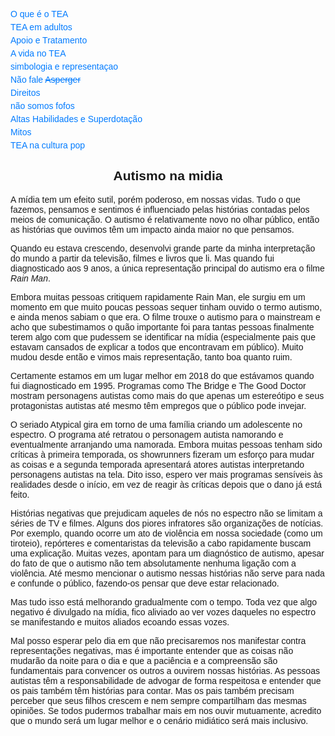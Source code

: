 <html lang="pt-BR">
<head>
    <meta charset="UTF-8">
    <title>Autismo na Mídia</title>
    <style>
        body {
            font-family: Arial, sans-serif;
        }
        h1, h2 {
            text-align: center;
        }
        ul {
            list-style-type: none;
            padding: 0;
        }
        li {
            margin: 5px 0;
        }
        a {
            color: #007BFF;
            text-decoration: none;
        }
        a:hover {
            text-decoration: underline;
        }
    </style>
</head>
<body>
<div class="navbar">
  <div class="navbar-inner">
      <ul class="nav">
      <li><a href= "/pages/autismo/autismo.html">O que é o TEA</a></li>
      <li><a href= "/pages/autismo/teadultos.html">TEA em adultos</a></li>
      <li><a href= "/pages/autismo/apoioetratamento.html">Apoio e Tratamento</a></li>
        <li><a href= "/pages/autismo/vidanotea.html">A vida no TEA</a></li>
        <li><a href= "/pages/autismo/identificadao.html">simbologia e representaçao</a></li>
        <li><a href= "/pages/autismo/Asperger.html">Não fale <del>Asperger</del></a></li>
        <li><a href= "/pages/autismo/direitos.html">Direitos</a></li>
        <li><a href= "/pages/autismo/fofos.html">não somos fofos</a></li>
        <li><a href= "/pages/autismo/habilidades.html">Altas Habilidades e Superdotação</a></li>
        <li><a href= "/pages/autismo/mitos.html">Mitos</a></li>
          <li><a href= "/pages/autismo/namidia.html">TEA na cultura pop</a></li>
      </ul>
  </div>
</div>
<p>
<p>
    <h2>Autismo na midia</h2>
    <p>
    A mídia tem um efeito sutil, porém poderoso, em nossas vidas. Tudo o que fazemos, pensamos e sentimos é influenciado pelas histórias contadas pelos meios de comunicação. O autismo é relativamente novo no olhar público, então as histórias que ouvimos têm um impacto ainda maior no que pensamos.
<p>
Quando eu estava crescendo, desenvolvi grande parte da minha interpretação do mundo a partir da televisão, filmes e livros que li. Mas quando fui diagnosticado aos 9 anos, a única representação principal do autismo era  o filme <i>Rain Man</i>.
<p>
Embora muitas pessoas critiquem rapidamente Rain Man, ele surgiu em um momento em que muito poucas pessoas sequer tinham ouvido o termo autismo, e ainda menos sabiam o que era. O filme trouxe o autismo para o mainstream e acho que subestimamos o quão importante foi para tantas pessoas finalmente terem algo com que pudessem se identificar na mídia (especialmente pais que estavam cansados de explicar a todos que encontravam em público). Muito mudou desde então e vimos mais representação, tanto boa quanto ruim.
<p>
Certamente estamos em um lugar melhor em 2018 do que estávamos quando fui diagnosticado em 1995. Programas como The Bridge e The Good Doctor mostram personagens autistas como mais do que apenas um estereótipo e seus protagonistas autistas até mesmo têm empregos que o público pode invejar.
<p>
O seriado Atypical gira em torno de uma família criando um adolescente no espectro. O programa até retratou o personagem autista namorando e eventualmente arranjando uma namorada. Embora muitas pessoas tenham sido críticas à primeira temporada, os showrunners fizeram um esforço para mudar as coisas e a segunda temporada apresentará atores autistas interpretando personagens autistas na tela. Dito isso, espero ver mais programas sensíveis às realidades desde o início, em vez de reagir às críticas depois que o dano já está feito.
<p>
Histórias negativas que prejudicam aqueles de nós no espectro não se limitam a séries de TV e filmes. Alguns dos piores infratores são organizações de notícias. Por exemplo, quando ocorre um ato de violência em nossa sociedade (como um tiroteio), repórteres e comentaristas da televisão a cabo rapidamente buscam uma explicação. Muitas vezes, apontam para um diagnóstico de autismo, apesar do fato de que o autismo não tem absolutamente nenhuma ligação com a violência. Até mesmo mencionar o autismo nessas histórias não serve para nada e confunde o público, fazendo-os pensar que deve estar relacionado.
<p>
Mas tudo isso está melhorando gradualmente com o tempo. Toda vez que algo negativo é divulgado na mídia, fico aliviado ao ver vozes daqueles no espectro se manifestando e muitos aliados ecoando essas vozes.
<p>
Mal posso esperar pelo dia em que não precisaremos nos manifestar contra representações negativas, mas é importante entender que as coisas não mudarão da noite para o dia e que a paciência e a compreensão são fundamentais para convencer os outros a ouvirem nossas histórias. As pessoas autistas têm a responsabilidade de advogar de forma respeitosa e entender que os pais também têm histórias para contar. Mas os pais também precisam perceber que seus filhos crescem e nem sempre compartilham das mesmas opiniões. Se todos pudermos trabalhar mais em nos ouvir mutuamente, acredito que o mundo será um lugar melhor e o cenário midiático será mais inclusivo.
